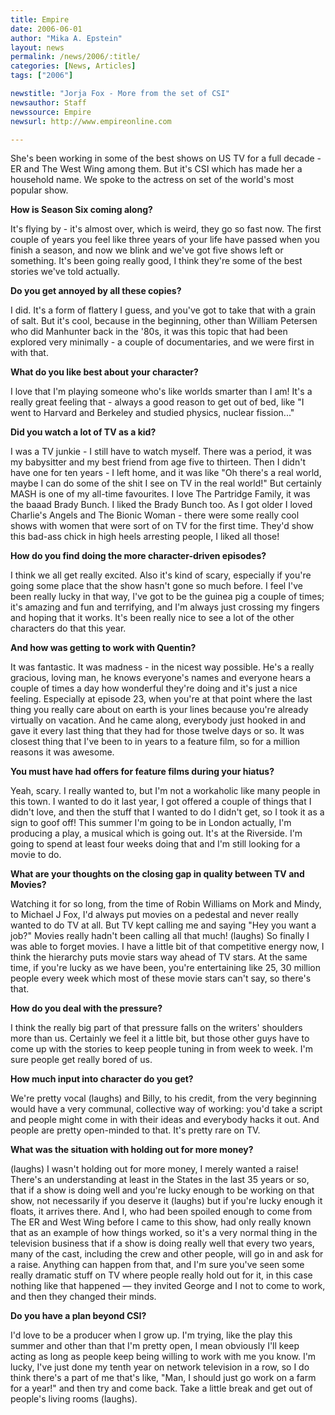 ```yaml
---
title: Empire
date: 2006-06-01
author: "Mika A. Epstein"
layout: news
permalink: /news/2006/:title/
categories: [News, Articles]
tags: ["2006"]

newstitle: "Jorja Fox - More from the set of CSI"
newsauthor: Staff
newssource: Empire
newsurl: http://www.empireonline.com

---
```


She's been working in some of the best shows on US TV for a full decade - ER and The West Wing among them. But it's CSI which has made her a household name. We spoke to the actress on set of the world's most popular show.

**How is Season Six coming along?**

It's flying by - it's almost over, which is weird, they go so fast now. The first couple of years you feel like three years of your life have passed when you finish a season, and now we blink and we've got five shows left or something. It's been going really good, I think they're some of the best stories we've told actually.

**Do you get annoyed by all these copies?**

I did. It's a form of flattery I guess, and you've got to take that with a grain of salt. But it's cool, because in the beginning, other than William Petersen who did Manhunter back in the '80s, it was this topic that had been explored very minimally - a couple of documentaries, and we were first in with that.

**What do you like best about your character?**

I love that I'm playing someone who's like worlds smarter than I am! It's a really great feeling that - always a good reason to get out of bed, like "I went to Harvard and Berkeley and studied physics, nuclear fission..."

**Did you watch a lot of TV as a kid?**

I was a TV junkie - I still have to watch myself. There was a period, it was my babysitter and my best friend from age five to thirteen. Then I didn't have one for ten years - I left home, and it was like "Oh there's a real world, maybe I can do some of the shit I see on TV in the real world!" But certainly MASH is one of my all-time favourites. I love The Partridge Family, it was the baaad Brady Bunch. I liked the Brady Bunch too. As I got older I loved Charlie's Angels and The Bionic Woman - there were some really cool shows with women that were sort of on TV for the first time. They'd show this bad-ass chick in high heels arresting people, I liked all those!

**How do you find doing the more character-driven episodes?**

I think we all get really excited. Also it's kind of scary, especially if you're going some place that the show hasn't gone so much before. I feel I've been really lucky in that way, I've got to be the guinea pig a couple of times; it's amazing and fun and terrifying, and I'm always just crossing my fingers and hoping that it works. It's been really nice to see a lot of the other characters do that this year.

**And how was getting to work with Quentin?**

It was fantastic. It was madness - in the nicest way possible. He's a really gracious, loving man, he knows everyone's names and everyone hears a couple of times a day how wonderful they're doing and it's just a nice feeling. Especially at episode 23, when you're at that point where the last thing you really care about on earth is your lines because you're already virtually on vacation. And he came along, everybody just hooked in and gave it every last thing that they had for those twelve days or so. It was closest thing that I've been to in years to a feature film, so for a million reasons it was awesome.

**You must have had offers for feature films during your hiatus?**

Yeah, scary. I really wanted to, but I'm not a workaholic like many people in this town. I wanted to do it last year, I got offered a couple of things that I didn't love, and then the stuff that I wanted to do I didn't get, so I took it as a sign to goof off! This summer I'm going to be in London actually, I'm producing a play, a musical which is going out. It's at the Riverside. I'm going to spend at least four weeks doing that and I'm still looking for a movie to do.

**What are your thoughts on the closing gap in quality between TV and Movies?**

Watching it for so long, from the time of Robin Williams on Mork and Mindy, to Michael J Fox, I'd always put movies on a pedestal and never really wanted to do TV at all. But TV kept calling me and saying "Hey you want a job?" Movies really hadn't been calling all that much! (laughs) So finally I was able to forget movies. I have a little bit of that competitive energy now, I think the hierarchy puts movie stars way ahead of TV stars. At the same time, if you're lucky as we have been, you're entertaining like 25, 30 million people every week which most of these movie stars can't say, so there's that.

**How do you deal with the pressure?**

I think the really big part of that pressure falls on the writers' shoulders more than us. Certainly we feel it a little bit, but those other guys have to come up with the stories to keep people tuning in from week to week. I'm sure people get really bored of us.

**How much input into character do you get?**

We're pretty vocal (laughs) and Billy, to his credit, from the very beginning would have a very communal, collective way of working: you'd take a script and people might come in with their ideas and everybody hacks it out. And people are pretty open-minded to that. It's pretty rare on TV.

**What was the situation with holding out for more money?**

(laughs) I wasn't holding out for more money, I merely wanted a raise! There's an understanding at least in the States in the last 35 years or so, that if a show is doing well and you're lucky enough to be working on that show, not necessarily if you deserve it (laughs) but if you're lucky enough it floats, it arrives there. And I, who had been spoiled enough to come from The ER and West Wing before I came to this show, had only really known that as an example of how things worked, so it's a very normal thing in the television business that if a show is doing really well that every two years, many of the cast, including the crew and other people, will go in and ask for a raise. Anything can happen from that, and I'm sure you've seen some really dramatic stuff on TV where people really hold out for it, in this case nothing like that happened &#8212; they invited George and I not to come to work, and then they changed their minds.

**Do you have a plan beyond CSI?**

I'd love to be a producer when I grow up. I'm trying, like the play this summer and other than that I'm pretty open, I mean obviously I'll keep acting as long as people keep being willing to work with me you know. I'm lucky, I've just done my tenth year on network television in a row, so I do think there's a part of me that's like, "Man, I should just go work on a farm for a year!" and then try and come back. Take a little break and get out of people's living rooms (laughs).

